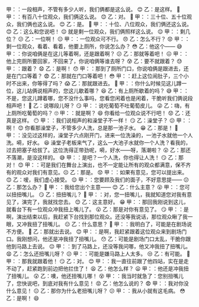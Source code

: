 甲：：一段相声，不管有多少人听，我们俩都是这么说。 😊
乙：是这样。 🙂
甲：：有百八十位观众，我们俩这么说。 😊
乙：对。 🙂
甲：：三十位、五十位观众，我们俩也这么说。 😊
乙：是。 🙂
甲：：十位、八位观众，我们俩还这么说。 😊
乙：这么和您说吧！ 😌
就是剩一位观众，我们俩照样这么说。 😌
甲：：剩几位？ 😕
乙：一位啊！ 😐
甲：：一位观众可不行。 😠
乙：怎么不行？ 😟
甲：：剩一位观众，看着、看着，他要上厕所，你说怎么办？ 😳
乙：他这个—— 😅
甲：：你说咱俩是在这儿等着啊，还是跟着啊？ 😕
乙：那就等着吧！ 😖
甲：：他上完厕所要回家，不回来了，你说咱俩等谁去呀？ 😰
乙：要不就跟着？ 😓
甲：：跟着？ 😧
乙：是啊！ 😯
甲：：那到了厕所门口，你说咱俩是跟进去，还是在门口等着？ 😨
乙：那就在门口等着吧！ 😳
甲：：赶上这位闹肚子，三个小时不出来，你等得了吗？ 😱
乙：那就跟进去。 😬
甲：：你什么时候见这儿蹲一位，这儿站俩说相声的，您这儿歇着哪？ 😆
乙：有上厕所歇着的吗？ 😅
甲：：不是，您这儿蹲着哪，您不没什么事吗，您看您闲着也是闲着，干脆听我们俩说段相声吧！ 🤔
乙：说哪段儿呀？ 😏
甲：：说吃葡萄不吐葡萄皮儿。 😜
乙：嗨，有上厕所吃葡萄的吗？ 🙄
甲：：就是啊？ 😄
你看给一位观众说不行吧！ 😟
乙：还真是这样。 😶
甲：：我们说相声的和澡堂子不一样！ 😏
乙：澡堂子？ 😕
甲：：啊！ 😊
你看那澡堂子，不管多少人洗，总是那一池子水。 😁
乙：那是！ 🙂
甲：：没见过这样的，澡堂子六点刚开门，进来一位洗澡的，一池子水就他一个人洗。嗬，好水。 😆
澡堂子老板来气了，这么一大池子水就你一个人洗？看我的，过去把塞子给拔了。这位洗得正带劲呢，嗬，好水——呀，落潮啦？ 😲
乙：那还不落潮，是没这样的。 😅
甲：：是吧？一个人洗，你也得让人洗！ 😏
乙：那对！ 😊
甲：：可是我们在舞台上演出，也不一定能让所有的观众都满意，保不齐有的观众对我们有意见。☹ ️
乙：那是。 😟
甲：：如果有意见，您可以提出来。 😊
乙：嗳，我们虚心接受。 😌
甲：：您要顾及我们的面子，不好意思提—— 😕
乙：那怎么办？ 🤔
甲：：我给您出个主意—— 😊
乙：什么主意？ 😮
甲：：您可以扭扭嘴儿。 😏
乙：扭扭嘴儿？ 🤨
甲：：对，您一扭嘴儿，我就知道您对我有意见了，演完了，我就找您去。 😊
乙：这主意好。 😁
甲：：那回我刚说到这儿，就看台下有一位观众冲我扭上嘴儿了。 😮
乙：那是对你有意见了。 😏
甲：：是啊，演出结束以后，我赶紧下台找到那位观众。还没等我说话，那位观众瞅了我一眼，又冲我扭了扭嘴儿。 😐
乙：什么意思？ 🤨
甲：：我明白了，可能是在剧场说不方便。 🤔
乙：那就出去说。 😊
甲：：是啊，我赶紧跟着这位观众来到剧场门口。我刚想问，他还是冲我扭了扭嘴儿。 😯
乙：可能是剧场门口太乱，干脆你跟他到马路上去说。 😔
甲：：到了马路上，还没等我问哪，他又冲我扭了扭嘴儿。 😧
乙：怎么还扭嘴儿呀？ 😕
甲：：可能是嫌马路上人太多。 😒
乙：有可能。 😬
甲：：那我就跟着他！ 😏
乙：对。 😊
甲：：我一直往前跟了他四站，实在是走不动了，赶紧跑到前边把他拦住了！ 😫
乙：他怎么样？ 😦
甲：：他还是冲我扭了扭嘴儿。 😲
乙：噢，他还扭嘴儿哪！ 😵
甲：：我当时就急了：您别扭嘴儿了，您快说吧，到底对我有什么意见！ 😡
乙：他怎么说的？ 😨
甲：：我对你没什么意见！ 😐
乙：那你为什么老扭嘴儿呀？ 😕
甲：：我从小就有这毛病。 😳
乙：是啊！ 😄